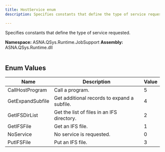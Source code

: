 ```yaml
---
title: HostService enum
description: Specifies constants that define the type of service requested.

---
```


Specifies constants that define the type of service requested.

**Namespace:** ASNA.QSys.Runtime.JobSupport
**Assembly:** ASNA.QSys.Runtime.dll
<br>
<br>

## Enum Values

| Name | Description | Value
| --- | --- | --- 
| CallHostProgram | Call a program. | 5 |
| GetExpandSubfile | Get additional records to expand a subfile. | 4 |
| GetIFSDirList | Get the list of files in an IFS directory. | 2 |
| GetIFSFile | Get an IFS file. | 1 |
| NoService | No service is requested. | 0 |
| PutIFSFile | Put an IFS file. | 3 |
